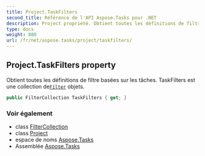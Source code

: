 ```yaml
---
title: Project.TaskFilters
second_title: Référence de l'API Aspose.Tasks pour .NET
description: Project propriété. Obtient toutes les définitions de filtre basées sur les tâches. TaskFilters est une collection deFilter objets.
type: docs
weight: 880
url: /fr/net/aspose.tasks/project/taskfilters/
---
```

## Project.TaskFilters property

Obtient toutes les définitions de filtre basées sur les tâches. TaskFilters est une collection de[`Filter`](../../filter/) objets.

```csharp
public FilterCollection TaskFilters { get; }
```

### Voir également

* class [FilterCollection](../../filtercollection/)
* class [Project](../)
* espace de noms [Aspose.Tasks](../../project/)
* Assemblée [Aspose.Tasks](../../../)


